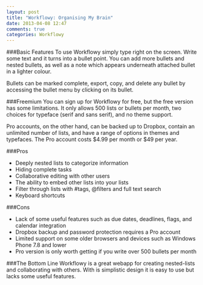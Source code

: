 ```yaml
---
layout: post
title: "Workflowy: Organising My Brain"
date: 2013-04-08 12:47
comments: true
categories: Workflowy
---
```

###Basic Features
To use Workflowy simply type right on the screen. Write some text and it turns into a bullet point. You can add more bullets and nested bullets, as well as a note which appears underneath attached bullet in a lighter colour.

Bullets can be marked complete, export, copy, and delete any bullet by accessing the bullet menu by clicking on its bullet.

###Freemium
You can sign up for Workflowy for free, but the free version has some limitations. It only allows 500 lists or bullets per month, two choices for typeface (serif and sans serif), and no theme support.

Pro accounts, on the other hand, can be backed up to Dropbox, contain an unlimited number of lists, and have a range of options in themes and typefaces. The Pro account costs $4.99 per month or $49 per year.

###Pros
- Deeply nested lists to categorize information
- Hiding complete tasks
- Collaborative editing with other users
- The ability to embed other lists into your lists
- Filter through lists with #tags, @filters and full text search
- Keyboard shortcuts

###Cons
- Lack of some useful features such as due dates, deadlines, flags, and calendar integration
- Dropbox backup and password protection requires a Pro account
- Limited support on some older browsers and devices such as Windows Phone 7.8 and lower
- Pro version is only worth getting if you write over 500 bullets per month

###The Bottom Line
Workflowy is a great webapp for creating nested-lists and collaborating with others. With is simplistic design it is easy to use but lacks some useful features.
